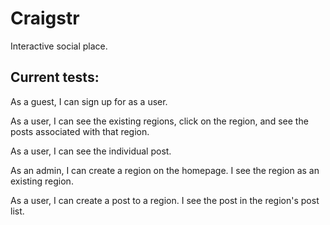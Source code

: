 # Craigstr

Interactive social place.

## Current tests:

As a guest, I can sign up for as a user.

As a user, I can see the existing regions, click on the region, and see the
posts associated with that region.

As a user, I can see the individual post.

As an admin, I can create a region on the homepage. I see the region as an
existing region.

As a user, I can create a post to a region. I see the post in the region's post
list.

